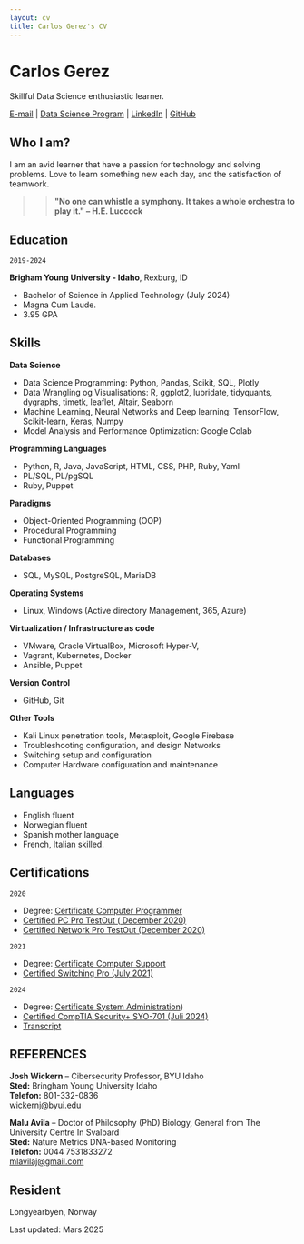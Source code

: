 ```yaml
---
layout: cv
title: Carlos Gerez's CV
---
```

# Carlos Gerez
Skillful Data Science enthusiastic learner.

<div id="webaddress">
<a href="mailto:ger19005@byui.edu">E-mail</a>
| <a href="https://byuidatascience.github.io/">Data Science Program</a>
| <a href="https://www.linkedin.com/in/carlos-gerez-solid-state928b98a4/">LinkedIn</a>
| <a href="https://github.com/carlosdgerez?tab=repositories">GitHub</a>
</div>

## Who I am?
I am  an avid learner that have a passion for technology and solving problems.
Love to learn something new each day, and the satisfaction of teamwork.  

>> **"No one can whistle a symphony. It takes a whole orchestra to play it." – H.E. Luccock**

## Education

`2019-2024`

__Brigham Young University - Idaho__, Rexburg, ID

-  Bachelor of Science in Applied Technology (July 2024)
-  Magna Cum Laude.
-  3.95 GPA




## Skills

__Data Science__

- Data Science Programming: Python, Pandas, Scikit, SQL, Plotly  
- Data Wrangling og Visualisations:  R, ggplot2, lubridate, tidyquants, dygraphs, timetk, leaflet, Altair, Seaborn  
- Machine Learning, Neural Networks and  Deep learning: TensorFlow, Scikit-learn, Keras, Numpy
- Model Analysis and Performance Optimization:  Google Colab  

__Programming Languages__

- Python, R, Java, JavaScript, HTML, CSS, PHP, Ruby, Yaml 
- PL/SQL, PL/pgSQL
- Ruby, Puppet

__Paradigms__

- Object-Oriented Programming (OOP)
- Procedural Programming
- Functional Programming   

__Databases__

- SQL, MySQL, PostgreSQL, MariaDB  

__Operating Systems__

- Linux, Windows (Active directory Management, 365, Azure)  

__Virtualization / Infrastructure as code__

- VMware, Oracle VirtualBox, Microsoft Hyper-V, 
- Vagrant, Kubernetes, Docker
- Ansible, Puppet

__Version Control__

- GitHub, Git  

__Other Tools__

- Kali Linux penetration tools, Metasploit, Google Firebase  
- Troubleshooting configuration, and design Networks  
- Switching setup and configuration 
- Computer Hardware configuration and maintenance

## Languages

- English fluent
- Norwegian fluent
- Spanish mother language
- French, Italian skilled.

## Certifications

 `2020`  
-  Degree: [Certificate Computer Programmer](https://carlosdgerez.github.io/Gerez-Resume/ComputerProgrammingCertificate.pdf)
- [Certified PC Pro TestOut ( December 2020)](../CertificatePCPro.pdf)
- [Certified Network Pro TestOut (December 2020)](../CertificateNetwork.pdf)

`2021`
- Degree: [Certificate Computer Support](../ComputerSupportCertificate.pdf)
- [Certified Switching Pro (July 2021)](../CertificateSwitchingPro.pdf)
  
`2024`
- Degree: [Certificate System Administration](../SystemAdministratorCertificate.pdf))   
-  [Certified CompTIA Security+ SYO-701 (Juli 2024)](../CompTIASecurity+certificate.pdf)
-  [Transcript](../CumLaudeTranscript.pdf)
  
## REFERENCES
__Josh Wickern__ 
– Cibersecurity Professor, BYU Idaho  
 __Sted:__ Bringham Young University Idaho  
 __Telefon:__ 801-332-0836  
  [wickernj@byui.edu](mailto:wickernj@byui.edu)  

__Malu Avila__ 
– Doctor of Philosophy (PhD) Biology, General from The University Centre In Svalbard  
__Sted:__ Nature Metrics DNA-based Monitoring  
__Telefon:__ 0044 7531833272  
  [mlavilaj@gmail.com](mailto:mlavilaj@gmail.com) 
 


## Resident
Longyearbyen, Norway

Last updated: Mars 2025


